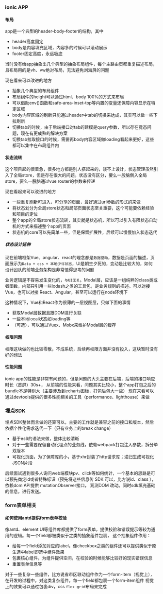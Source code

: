 ### ionic APP

#### 布局
app是一个典型的header-body-footer的结构，其中
- header高度固定
- body是内容填充区域，内容多的时候可以滚动展示
- footer固定高度，永远吸底

当时没有给app抽象出几个典型的抽象布局组件，每个主路由页都重复描述布局，且布局用的是vh、vw绝对布局，无法避免刘海屏的问题

现在看来可以改进的地方
- 抽象几个典型的布局组件
- 布局组件的height可以通过html、body 100%的方式来布局
- 可以借助env()函数和safe-area-inset-top等内置的变量还保障内容显示在特定区域
- body内容区域的刷新只能通过header中tab的切换来达成，其实可以做一些下拉刷新
- 切换tab的时候，由于后端接口对tab的建模是query参数，所以存在竟态问题，现在有更成熟的解决方案
- 切换tab拉取接口的时候，需要再body内容区域做loading看起来更好，这些都可以集中在布局组件内


#### 状态流转

这个项目起的很着急，很多地方都是别人搭起来的，谈不上设计，状态管理虽然引入了全局store，但是存在很大的问题。状态没有区分，要么一股脑倒入全局store，要么一股脑通过vue router的参数来传递


现在看起来可以改进的地方
- 一些重复刷新可进入，可分享的页面，最好通过url参数的形式的来做
- 将状态划分为全局store状态和局部页面状态至关重要，这个可能要依赖经验和项目的定位
- 整个app的全局store状态流转，其实就是状态机，所以可以引入有限状态自动机的方式来描述整个app的页面
- 状态机的core可以先简单一些，但是保留扩展性，后续可以慢慢加入状态迭代


##### 状态设计延伸

现在前端框架Vue、angular、react的理念都是`数据驱动`，数据是页面的描述，页面展示为`Data + css + 本地少许状态`，UI是朝生夕死的，变动是比较大的，如何
设计团队的前端业务架构是非常值得思考的问题


业务逻辑是不容易发生变化的，`与UI无关`。Modal层，应该是一组纯粹的class类或者函数，内部只引用一些lodash之类的工具包，是业务规则的描述。可以对接Vue，也可以对接
React、Angular，甚至可以运行在node环境下


这种情况下，Vue和React作为很薄的一层视图层，只做下面的事情
- 获取Modal层数据且跟DOM进行关联
- 一些本地local状态如loading等
- （可选），可以通过Vuex、Mobx来维护Modal层的缓存


#### 权限问题
权限这块做的也比较零散，不成系统，后续再权限方面并没有投入，这块暂时没有好的想法


#### 性能问题
ionic app的性能是非常有问题的，但是问题的大头主要在后端，后端的接口响应时长（首屏）30s+，
从前端的性能来看，问题其实比较小，整个app打包之后的bundle不是特别大（主要涉及到echarts图标，打包后包大一些）
现在来看可以通过devtools提供的很多性能相关的工具（performance、lighthouse）来做


### 埋点SDK
埋点SDK整体而言做的还算可以，主要的工作就是兼容之前的接口和版本，然后依据个性化需求迭代一下（只有业务上的break change）
- 基于es6的语法来做，整体比较清晰
- 对于一些需要保留自动化埋点的业务线，依赖webpack打包注入参数，拆分单双版本
- 可视化页面，为了保障库的小，基于xhr封装了http请求库；递归生成可视化JSON片段


后续面试遇到很多人询问web端模块pv、click等如何统计，一个基本的思路是可以预先商定id或者特殊标识（预先将这些信息传 SDK 可以，比方说id、class ），依赖dom API提供 mutationObserver接口， 观测DOM 改动。同时sdk填充基础的信息，进行发送。


### form表单相关

#### 如何使用antd提供form表单校验
像antd、element UI等组件库都提供了form表单，提供校验和错误提示等较为通用的逻辑。每一个field都被类似于<form-item>之类的抽象组件包裹，
这个抽象组件作用：
- 给每一个field添加对应的label，像checkbox之类的组件还可以提供类似于原生选中label即选中组件效果
- 包裹核心组件，为组件提供空间，在校验的时候能够比较好的现实错误信息
- 重置表单信息等

对于一些复杂一些组件，比方说省市区联动组件作为一个form-item（视觉上），在开发的过程中，对这类复杂组件，每一个field都包裹一个form-item组件
视觉上的效果可以通过包裹div，css `flex grid`布局来完成
